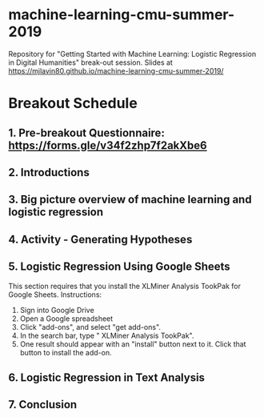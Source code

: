 # machine-learning-cmu-summer-2019

Repository for "Getting Started with Machine Learning: Logistic Regression in Digital Humanities" break-out session. Slides at https://mjlavin80.github.io/machine-learning-cmu-summer-2019/


# Breakout Schedule 

## 1. Pre-breakout Questionnaire: https://forms.gle/v34f2zhp7f2akXbe6

## 2. Introductions 

## 3. Big picture overview of machine learning and logistic regression

## 4. Activity - Generating Hypotheses

## 5. Logistic Regression Using Google Sheets

This section requires that you install the XLMiner Analysis TookPak for Google Sheets. Instructions:
 
1. Sign into Google Drive
2. Open a Google spreadsheet
3. Click "add-ons", and select "get add-ons".
4. In the search bar, type " XLMiner Analysis TookPak".
5. One result should appear with an "install" button next to it. Click that button to install the add-on.

## 6. Logistic Regression in Text Analysis

## 7. Conclusion



